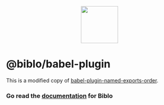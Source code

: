<div align="center">

<img src="https://larsmunkholm.github.io/biblo/img/logo.svg" width="100" />

</div>

# @biblo/babel-plugin

This is a modified copy of [babel-plugin-named-exports-order](https://github.com/storybookjs/babel-plugin-named-exports-order).

### Go read the [documentation](https://larsmunkholm.github.io/biblo/) for Biblo

